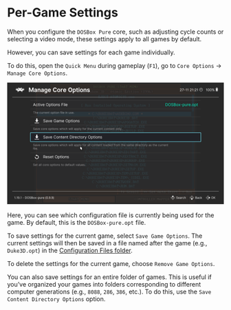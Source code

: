 # Per-Game Settings

When you configure the `DOSBox Pure` core, such as adjusting cycle counts or selecting a video mode, these settings apply to all games by default.

However, you can save settings for each game individually.

To do this, open the `Quick Menu` during gameplay (`F1`), go to `Core Options` → `Manage Core Options`.

![Manage Core Options menu](../assets/dosbox-pure/manage-core-options.png)

Here, you can see which configuration file is currently being used for the game. By default, this is the `DOSBox-pure.opt` file.

To save settings for the current game, select `Save Game Options`. The current settings will then be saved in a file named after the game (e.g., `Duke3D.opt`) in the [Configuration Files folder](../retroarch/folders.md#configuration-files).

To delete the settings for the current game, choose `Remove Game Options`.

You can also save settings for an entire folder of games. This is useful if you’ve organized your games into folders corresponding to different computer generations (e.g., `8088`, `286`, `386`, etc.). To do this, use the `Save Content Directory Options` option.